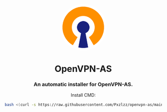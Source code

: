 <div align="center">

<img style="border-radius:50%" height="150px" src="https://raw.githubusercontent.com/Pxzlzz/openvpn-as/main/assets/logo-openvpn.png">

<h1>OpenVPN-AS</h1>

<h3>An automatic installer for OpenVPN-AS.</h3>

Install CMD:
```bash
bash <(curl -s https://raw.githubusercontent.com/Pxzlzz/openvpn-as/main/main.sh)
```
